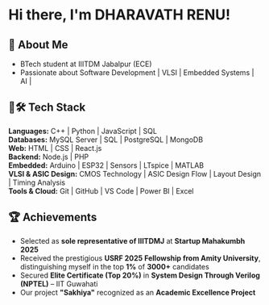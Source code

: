 # Hi there, I'm DHARAVATH RENU!

## 🧠 About Me
-  BTech student at IIITDM Jabalpur (ECE)  
-  Passionate about Software Development | VLSI | Embedded Systems | AI |

## 🔗🛠️ Tech Stack
**Languages:** C++ | Python | JavaScript | SQL  
**Databases:** MySQL Server | SQL | PostgreSQL | MongoDB  
**Web:** HTML | CSS | React.js  
**Backend:** Node.js | PHP  
**Embedded:** Arduino | ESP32 | Sensors | LTspice | MATLAB  
**VLSI & ASIC Design:** CMOS Technology | ASIC Design Flow | Layout Design | Timing Analysis  
**Tools & Cloud:** Git | GitHub | VS Code | Power BI | Excel  

## 🏆 Achievements
-  Selected as **sole representative of IIITDMJ** at **Startup Mahakumbh 2025**  
-  Received the prestigious **USRF 2025 Fellowship from Amity University**, distinguishing myself in the top **1%** of **3000+** candidates  
-  Secured **Elite Certificate (Top 20%)** in **System Design Through Verilog (NPTEL)** – IIT Guwahati  
-  Our project **"Sakhiya"** recognized as an **Academic Excellence Project**
